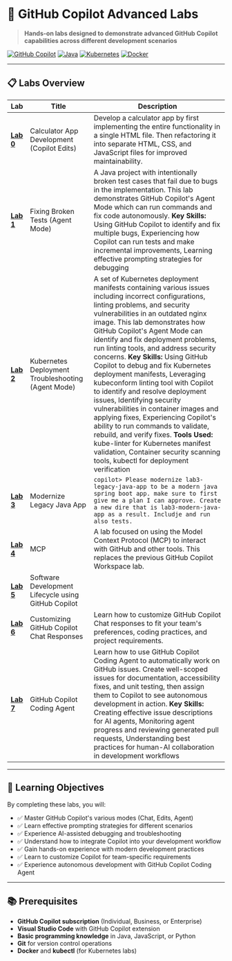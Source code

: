 # 🚀 GitHub Copilot Advanced Labs

> **Hands-on labs designed to demonstrate advanced GitHub Copilot capabilities across different development scenarios**

[![GitHub Copilot](https://img.shields.io/badge/GitHub-Copilot-blue?logo=github)](https://github.com/features/copilot)
[![Java](https://img.shields.io/badge/Java-17+-orange?logo=java)](https://www.oracle.com/java/)
[![Kubernetes](https://img.shields.io/badge/Kubernetes-v1.22+-blue?logo=kubernetes)](https://kubernetes.io/)
[![Docker](https://img.shields.io/badge/Docker-latest-blue?logo=docker)](https://www.docker.com/)

---

## 📋 Labs Overview

| Lab | Title | Description |
|-----|-------|-------------|
| **[Lab 0](./lab0-multi-file-edit/)** | Calculator App Development (Copilot Edits) | Develop a calculator app by first implementing the entire functionality in a single HTML file. Then refactoring it into separate HTML, CSS, and JavaScript files for improved maintainability. |
| **[Lab 1](./lab1-broken-tests/)** | Fixing Broken Tests (Agent Mode) | A Java project with intentionally broken test cases that fail due to bugs in the implementation. This lab demonstrates GitHub Copilot's Agent Mode which can run commands and fix code autonomously. **Key Skills:** Using GitHub Copilot to identify and fix multiple bugs, Experiencing how Copilot can run tests and make incremental improvements, Learning effective prompting strategies for debugging |
| **[Lab 2](./lab2-k8s-troubleshooting/)** | Kubernetes Deployment Troubleshooting (Agent Mode) | A set of Kubernetes deployment manifests containing various issues including incorrect configurations, linting problems, and security vulnerabilities in an outdated nginx image. This lab demonstrates how GitHub Copilot's Agent Mode can identify and fix deployment problems, run linting tools, and address security concerns. **Key Skills:** Using GitHub Copilot to debug and fix Kubernetes deployment manifests, Leveraging kubeconform linting tool with Copilot to identify and resolve deployment issues, Identifying security vulnerabilities in container images and applying fixes, Experiencing Copilot's ability to run commands to validate, rebuild, and verify fixes. **Tools Used:** kube-linter for Kubernetes manifest validation, Container security scanning tools, kubectl for deployment verification |
| **[Lab 3](./lab3-legacy-java-app/)** | Modernize Legacy Java App | ```copilot> Please modernize lab3-legacy-java-app to be a modern java spring boot app. make sure to first give me a plan I can approve. Create a new dire that is lab3-modern-java-app as a result. Includje and run also tests.``` |
| **[Lab 4](./lab4-mcp/)** | MCP | A lab focused on using the Model Context Protocol (MCP) to interact with GitHub and other tools. This replaces the previous GitHub Copilot Workspace lab. |
| **[Lab 5](./lab5-ai-sdlc/)** | Software Development Lifecycle using GitHub Copilot | |
| **[Lab 6](./lab6-customization/)** | Customizing GitHub Copilot Chat Responses | Learn how to customize GitHub Copilot Chat responses to fit your team's preferences, coding practices, and project requirements. |
| **[Lab 7](./lab7-coding-agent/)** | GitHub Copilot Coding Agent | Learn how to use GitHub Copilot Coding Agent to automatically work on GitHub issues. Create well-scoped issues for documentation, accessibility fixes, and unit testing, then assign them to Copilot to see autonomous development in action. **Key Skills:** Creating effective issue descriptions for AI agents, Monitoring agent progress and reviewing generated pull requests, Understanding best practices for human-AI collaboration in development workflows |

---

## 🎯 Learning Objectives

By completing these labs, you will:

- ✅ Master GitHub Copilot's various modes (Chat, Edits, Agent)
- ✅ Learn effective prompting strategies for different scenarios
- ✅ Experience AI-assisted debugging and troubleshooting
- ✅ Understand how to integrate Copilot into your development workflow
- ✅ Gain hands-on experience with modern development practices
- ✅ Learn to customize Copilot for team-specific requirements
- ✅ Experience autonomous development with GitHub Copilot Coding Agent

---

## 📚 Prerequisites

- **GitHub Copilot subscription** (Individual, Business, or Enterprise)
- **Visual Studio Code** with GitHub Copilot extension
- **Basic programming knowledge** in Java, JavaScript, or Python
- **Git** for version control operations
- **Docker** and **kubectl** (for Kubernetes labs)

